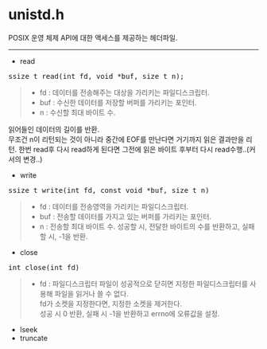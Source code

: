# unistd.h

POSIX 운영 체제 API에 대한 액세스를 제공하는 헤더파일.
***
- read
<pre>ssize_t read(int fd, void *buf, size_t n);</pre>

> - fd : 데이터를 전송해주는 대상을 가리키는 파일디스크립터.   
> - buf : 수신한 데이터를 저장할 버퍼를 가리키는 포인터.   
> - n : 수신할 최대 바이트 수. 
>   
읽어들인 데이터의 길이를 반환.   
무조건 n이 리턴되는 것이 아니라 중간에 EOF를 만난다면 거기까지 읽은 결과만을 리턴.
한번 read후 다시 read하게 된다면 그전에 읽은 바이트 후부터 다시 read수행..(커서의 변경..)

- write
<pre>ssize_t write(int fd, const void *buf, size_t n)</pre>

> - fd : 데이터를 전송영역을 가리키는 파일디스크립터.   
> - buf : 전송할 데이터를 가지고 있는 버퍼를 가리키는 포인터.   
> - n : 전송할 최대 바이트 수. 
성공할 시, 전달한 바이트의 수를 반환하고, 실패할 시, -1을 반환.   

- close
<pre>int close(int fd)</pre>

> - fd : 파일디스크립터
파일이 성공적으로 닫히면 지정한 파일디스크립터를 사용해 파일을 읽거나 쓸 수 없다.   
fd가 소켓을 지정한다면, 지정한 소켓을 제거한다.   
성공 시 0 반환, 실패 시 -1을 반환하고 errno에 오류값을 설정.
- lseek
- truncate